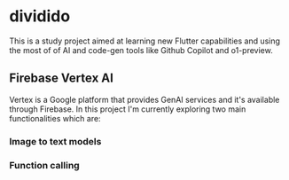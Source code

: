 # dividido

This is a study project aimed at learning new Flutter capabilities and using the most of of AI and code-gen tools like Github Copilot and o1-preview.

## Firebase Vertex AI

Vertex is a Google platform that provides GenAI services and it's available through Firebase. In this project I'm currently exploring two main functionalities which are:

### Image to text models

### Function calling
